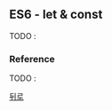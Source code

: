 ## ES6 - let & const

TODO : 

### Reference

TODO : 

[뒤로](https://github.com/SeongYongLee/TIL/tree/main/Vue)